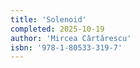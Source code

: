 ```yaml
---
title: 'Solenoid'
completed: 2025-10-19
author: 'Mircea Cǎrtǎrescu'
isbn: '978-1-80533-319-7'
---
```

